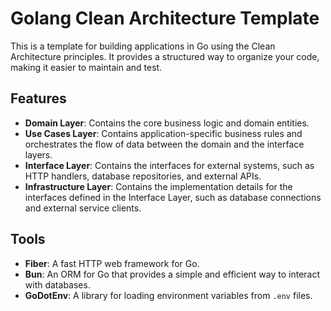 # Golang Clean Architecture Template

This is a template for building applications in Go using the Clean Architecture principles. It provides a structured way to organize your code, making it easier to maintain and test.

## Features

-   **Domain Layer**: Contains the core business logic and domain entities.
-   **Use Cases Layer**: Contains application-specific business rules and orchestrates the flow of data between the domain and the interface layers.
-   **Interface Layer**: Contains the interfaces for external systems, such as HTTP handlers, database repositories, and external APIs.
-   **Infrastructure Layer**: Contains the implementation details for the interfaces defined in the Interface Layer, such as database connections and external service clients.

## Tools

-   **Fiber**: A fast HTTP web framework for Go.
-   **Bun**: An ORM for Go that provides a simple and efficient way to interact with databases.
-   **GoDotEnv**: A library for loading environment variables from `.env` files.
